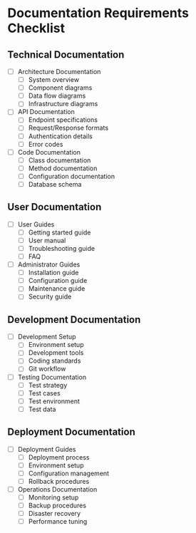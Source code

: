 # Documentation Requirements Checklist

## Technical Documentation
- [ ] Architecture Documentation
  - [ ] System overview
  - [ ] Component diagrams
  - [ ] Data flow diagrams
  - [ ] Infrastructure diagrams

- [ ] API Documentation
  - [ ] Endpoint specifications
  - [ ] Request/Response formats
  - [ ] Authentication details
  - [ ] Error codes

- [ ] Code Documentation
  - [ ] Class documentation
  - [ ] Method documentation
  - [ ] Configuration documentation
  - [ ] Database schema

## User Documentation
- [ ] User Guides
  - [ ] Getting started guide
  - [ ] User manual
  - [ ] Troubleshooting guide
  - [ ] FAQ

- [ ] Administrator Guides
  - [ ] Installation guide
  - [ ] Configuration guide
  - [ ] Maintenance guide
  - [ ] Security guide

## Development Documentation
- [ ] Development Setup
  - [ ] Environment setup
  - [ ] Development tools
  - [ ] Coding standards
  - [ ] Git workflow

- [ ] Testing Documentation
  - [ ] Test strategy
  - [ ] Test cases
  - [ ] Test environment
  - [ ] Test data

## Deployment Documentation
- [ ] Deployment Guides
  - [ ] Deployment process
  - [ ] Environment setup
  - [ ] Configuration management
  - [ ] Rollback procedures

- [ ] Operations Documentation
  - [ ] Monitoring setup
  - [ ] Backup procedures
  - [ ] Disaster recovery
  - [ ] Performance tuning 